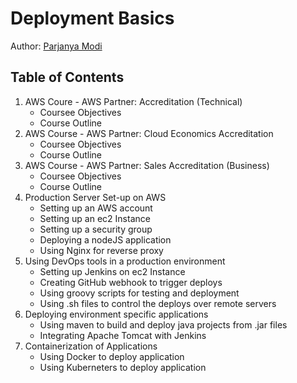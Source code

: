 # Deployment Basics

Author: [Parjanya Modi](https://parjanyamodi.com)

## Table of Contents

1. AWS Coure - AWS Partner: Accreditation (Technical)
    - Coursee Objectives
    - Course Outline
2. AWS Course - AWS Partner: Cloud Economics Accreditation
    - Coursee Objectives
    - Course Outline
3. AWS Course - AWS Partner: Sales Accreditation (Business)
    - Coursee Objectives
    - Course Outline
4. Production Server Set-up on AWS
    - Setting up an AWS account
    - Setting up an ec2 Instance
    - Setting up a security group
    - Deploying a nodeJS application
    - Using Nginx for reverse proxy
5. Using DevOps tools in a production environment
    - Setting up Jenkins on ec2 Instance
    - Creating GitHub webhook to trigger deploys 
    - Using groovy scripts for testing and deployment
    - Using .sh files to control the deploys over remote servers
6. Deploying environment specific applications
    - Using maven to build and deploy java projects from .jar files
    - Integrating Apache Tomcat with Jenkins
7. Containerization of Applications
    - Using Docker to deploy application
    - Using Kuberneters to deploy application

